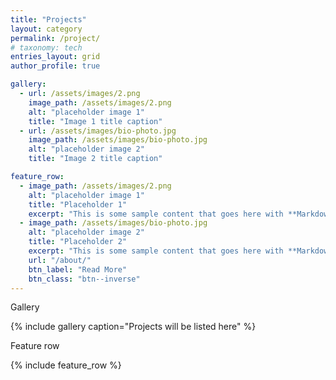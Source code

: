 ```yaml
---
title: "Projects"
layout: category
permalink: /project/
# taxonomy: tech
entries_layout: grid
author_profile: true

gallery:
  - url: /assets/images/2.png
    image_path: /assets/images/2.png
    alt: "placeholder image 1"
    title: "Image 1 title caption"
  - url: /assets/images/bio-photo.jpg
    image_path: /assets/images/bio-photo.jpg
    alt: "placeholder image 2"
    title: "Image 2 title caption"

feature_row:
  - image_path: /assets/images/2.png
    alt: "placeholder image 1"
    title: "Placeholder 1"
    excerpt: "This is some sample content that goes here with **Markdown** formatting."
  - image_path: /assets/images/bio-photo.jpg
    alt: "placeholder image 2"
    title: "Placeholder 2"
    excerpt: "This is some sample content that goes here with **Markdown** formatting."
    url: "/about/"
    btn_label: "Read More"
    btn_class: "btn--inverse"
---
```


<!-- ---
title: "Posts by Category"
layout: categories
permalink: /categories/
author_profile: true
--- -->

Gallery

{% include gallery caption="Projects will be listed here" %}

Feature row

{% include feature_row %}

